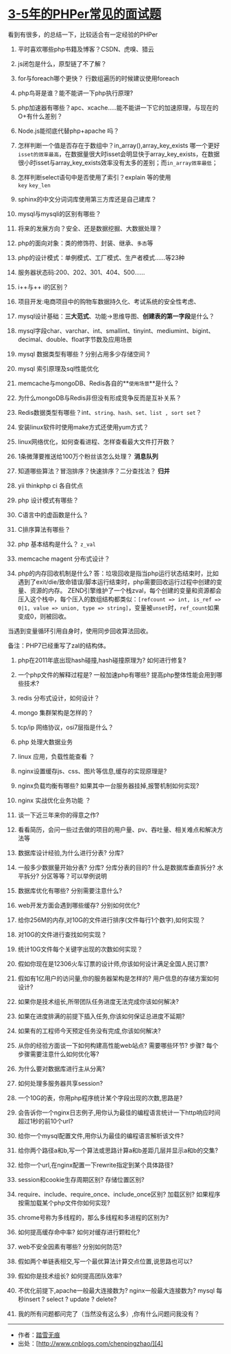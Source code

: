 # [3-5年的PHPer常见的面试题][0]

看到有很多，的总结一下，比较适合有一定经验的PHPer


1. 平时喜欢哪些php书籍及博客？CSDN、虎嗅、猎云

1. js闭包是什么，原型链了不了解？

1. for与foreach哪个更快？
    行数组遍历的时候建议使用foreach

1. php鸟哥是谁？能不能讲一下php执行原理?

1. php加速器有哪些？apc、xcache.....能不能讲一下它的加速原理，与现在的O+有什么差别？

1. Node.js能彻底代替php+apache 吗？

1. 怎样判断一个值是否存在于数组中？in_array(),array_key_exists 哪一个更好
  `isset的效率最高`，在数据量很大时isset会明显快于array_key_exists，在数据很小时isset与array_key_exists效率没有太多的差别；而`in_array效率最低`；

1. 怎样判断select语句中是否使用了索引？explain 等的使用   
   `key`  `key_len` 

1. sphinx的中文分词词库使用第三方库还是自己建库？

1. mysql与mysqli的区别有哪些？

1. 将来的发展方向？安全、还是数据挖掘、大数据处理？

1. php的面向对象：类的修饰符、封装、继承、`多态`等

1. php的设计模式：单例模式、工厂模式、生产者模式......等23种

1. 服务器状态码:200、202、301、404、500......

1. i++与++ i的区别？

1. 项目开发:电商项目中的购物车数据持久化、考试系统的安全性考虑、

1. mysql设计基础：**三大范式**、功能->思维导图、**创建表的第一字段**是什么？

1. mysql字段char、varchar、int、smallint、tinyint、mediumint、bigint、decimal、double、float字节数及应用场景

1. mysql 数据类型有哪些 ? 分别占用多少存储空间 ?

1. mysql 索引原理及sql性能优化

1. memcache与mongoDB、Redis各自的**`使用场景`**是什么？

1. 为什么mongoDB与Redis非但没有形成竞争反而是互补关系？

1. Redis数据类型有哪些？int、`string、hash、set、list , sort set`？

1. 安装linux软件时使用make方式还使用yum方式？

1. linux网络优化，如何查看进程、怎样查看最大文件打开数？

1. 1条微薄要推送给100万个粉丝该怎么处理？  **消息队列**

1. 知道哪些算法？冒泡排序？快速排序？二分查找法？  **归并**

1. yii thinkphp ci 各自优点

1. php 设计模式有哪些？

1. C语言中的虚函数是什么？

1. C排序算法有哪些？

1. php 基本结构是什么？ `z_val`

1. memcache magent 分布式设计？

1. php的内存回收机制是什么?
 答：垃圾回收是指当php运行状态结束时，比如遇到了exit/die/致命错误/脚本运行结束时，php需要回收运行过程中创建的变量、资源的内存。 ZEND引擎维护了一个栈zval，每个创建的变量和资源都会压入这个栈中，每个压入的数组结构都类似：`[refcount => int, is_ref => 0|1, value => union, type => string]`，变量被`unset`时，`ref_count`如果变成0，则被回收。
 
 当遇到变量循环引用自身时，使用同步回收算法回收。
 
 备注：PHP7已经重写了zal的结构体。

1. php在2011年底出现hash碰撞,hash碰撞原理为? 如何进行修复?

1. 一个php文件的解释过程是? 一般加速php有哪些? 提高php整体性能会用到哪些技术?

1. redis 分布式设计，如何设计？

1. mongo 集群架构是怎样的？

1. tcp/ip 网络协议，osi7层指是什么？

1. php 处理大数据业务

1. linux 应用，负载性能查看 ？

1. nginx设置缓存js、css、图片等信息,缓存的实现原理是?

1. nginx负载均衡有哪些? 如果其中一台服务器挂掉,报警机制如何实现?

1. nginx 实战优化业务功能 ？

1. 谈一下近三年来你的得意之作?

1. 看看简历，会问一些过去做的项目的用户量、pv、吞吐量、相关难点和解决方法等

1. 数据库设计经验,为什么进行分表? 分库?

1. 一般多少数据量开始分表? 分库? 分库分表的目的? 什么是数据库垂直拆分? 水平拆分? 分区等等？可以举例说明

1. 数据库优化有哪些? 分别需要注意什么?

1. web开发方面会遇到哪些缓存? 分别如何优化?

1. 给你256M的内存,对10G的文件进行排序(文件每行1个数字),如何实现？

1. 对10G的文件进行查找如何实现？

1. 统计10G文件每个关键字出现的次数如何实现？

1. 假如你现在是12306火车订票的设计师,你该如何设计满足全国人民订票?

1. 假如有1亿用户的访问量,你的服务器架构是怎样的? 用户信息的存储方案如何设计?

1. 如果你是技术组长,所带团队任务进度无法完成你该如何解决?

1. 如果在进度排满的前提下插入任务,你该如何保证总进度不延期?

1. 如果有的工程师今天预定任务没有完成,你该如何解决?

1. 从你的经验方面谈一下如何构建高性能web站点? 需要哪些环节? 步骤? 每个步骤需要注意什么如何优化等?

1. 为什么要对数据库进行主从分离?

1. 如何处理多服务器共享session?

1. 一个10G的表，你用php程序统计某个字段出现的次数,思路是?

1. 会告诉你一个nginx日志例子,用你认为最佳的编程语言统计一下http响应时间超过1秒的前10个url?

1. 给你一个mysql配置文件,用你认为最佳的编程语言解析该文件?

1. 给你两个路径a和b,写一个算法或思路计算a和b差距几层并显示a和b的交集?

1. 给你一个url,在nginx配置一下rewrite指定到某个具体路径?

1. session和cookie生存周期区别? 存储位置区别?

1. require、include、require_once、include_once区别? 加载区别? 如果程序按需加载某个php文件你如何实现?

1. chrome号称为多线程的，那么多线程和多进程的区别为?

1. 如何提高缓存命中率? 如何对缓存进行颗粒化?

1. web不安全因素有哪些? 分别如何防范?

1. 假如两个单链表相交,写一个最优算法计算交点位置,说思路也可以?

1. 假如你是技术组长? 如何提高团队效率?

1. 不优化前提下,apache一般最大连接数为? nginx一般最大连接数为? mysql 每秒insert ? select ? update ? delete?

1. 我的所有问题都问完了（当然没有这么多）,你有什么问题问我没有？

----
* 作者：[踏雪无痕][3]
* 出处：[http://www.cnblogs.com/chenpingzhao/][4]

[0]: http://www.cnblogs.com/chenpingzhao/p/4710633.html
[3]: http://weibo.com/chenpingzhao
[4]: http://www.cnblogs.com/chenpingzhao/